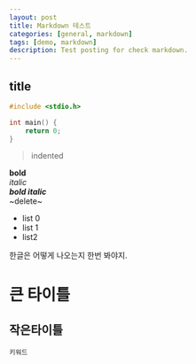 ```yaml
---
layout: post
title: Markdown 테스트
categories: [general, markdown]
tags: [demo, markdown]
description: Test posting for check markdown.
---
```


title
--------------------

```c
#include <stdio.h>

int main() {
	return 0;
}
```

> indented

**bold**  
*italic*  
***bold italic***  
~delete~

- list 0
- list 1
- list2

한글은 어떻게 나오는지 한번 봐야지.

# 큰 타이틀

## 작은타이틀

`키워드`
